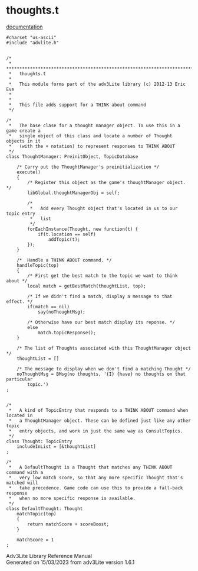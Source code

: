 ---
---
# thoughts.t

[documentation](../file/thoughts.t.html)

    #charset "us-ascii"
    #include "advlite.h"


    /*
     *   *************************************************************************
     *   thoughts.t
     *
     *   This module forms part of the adv3Lite library (c) 2012-13 Eric Eve
     *
     *
     *   This file adds support for a THINK about command
     */

    /* 
     *   The base clase for a thought manager object. To use this in a game create a
     *   single object of this class and locate a number of Thought objects in it
     *   (with the + notation) to represent responses to THINK ABOUT
     */
    class ThoughtManager: PreinitObject, TopicDatabase
        
        /* Carry out the ThoughtManager's preinitialization */
        execute()
        {
            /* Register this object as the game's thoughtManager object. */
            libGlobal.thoughtManagerObj = self;
            
            /* 
             *   Add every Thought object that's located in us to our topic entry
             *   list
             */
            forEachInstance(Thought, new function(t) {
                if(t.location == self)
                    addTopic(t);
            });
        }   
        
        /*  Handle a THINK ABOUT command. */
        handleTopic(top)
        {
            /* First get the best match to the topic we want to think about */
            local match = getBestMatch(thoughtList, top);
            
            /* If we didn't find a match, display a message to that effect. */
            if(match == nil)
                say(noThoughtMsg);
            
            /* Otherwise have our best match display its reponse. */
            else
                match.topicResponse();
        }
        
        /* The list of Thoughts associated with this ThoughtManager object */
        thoughtList = []
        
        /* The message to display when we don't find a matching Thought */
        noThoughtMsg = BMsg(no thoughts, '{I} {have} no thoughts on that particular
            topic.')
    ;


    /* 
     *   A kind of TopicEntry that responds to a THINK ABOUT command when located in
     *   a ThoughtManager object. These can be defined just like any other topic
     *   entry objects, and work in just the same way as ConsultTopics.
     */
    class Thought: TopicEntry
        includeInList = [&thoughtList]
    ;

    /* 
     *   A DefaultThought is a Thought that matches any THINK ABOUT command with a
     *   very low match score, so that any more specific Thought that's matched will
     *   take precedence. Game code can use this to provide a fall-back response
     *   when no more specific response is available.
     */
    class DefaultThought: Thought
        matchTopic(top)
        {
            return matchScore + scoreBoost;
        }
        
        matchScore = 1
    ;

<div class="ftr">

Adv3Lite Library Reference Manual  
Generated on 15/03/2023 from adv3Lite version 1.6.1

</div>
